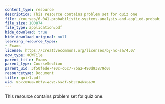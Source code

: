 ```yaml
---
content_type: resource
description: This resource contains problem set for quiz one.
file: /courses/6-041-probabilistic-systems-analysis-and-applied-probability-spring-2006/9bcc09608bf8ec85badf5b3c9eba6e30_quiz1.pdf
file_size: 100874
file_type: application/pdf
hide_download: true
hide_download_original: null
learning_resource_types:
- Exams
license: https://creativecommons.org/licenses/by-nc-sa/4.0/
ocw_type: OCWFile
parent_title: Exams
parent_type: CourseSection
parent_uid: 3f50fede-490c-c6c7-7ba2-490d93879d0c
resourcetype: Document
title: quiz1.pdf
uid: 9bcc0960-8bf8-ec85-badf-5b3c9eba6e30
---
```

This resource contains problem set for quiz one.
